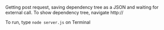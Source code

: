 Getting post request, saving dependency tree as a JSON and waiting for external call.
To show dependency tree, navigate http://<Your host name>

To run, type `node server.js` on Terminal
